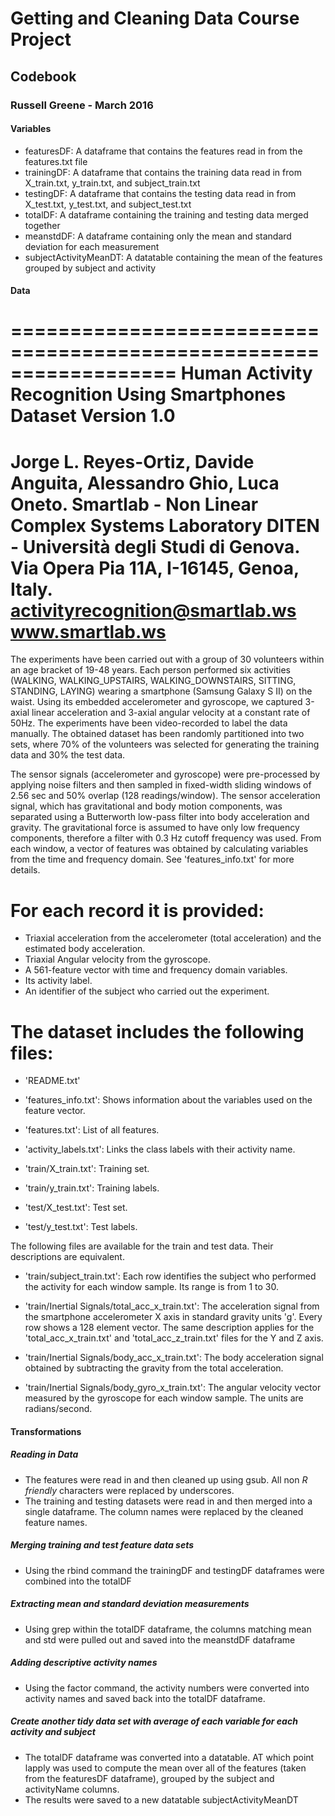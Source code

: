 # Getting and Cleaning Data Course Project
## Codebook
### Russell Greene - March 2016

#### Variables

* featuresDF: A dataframe that contains the features read in from the features.txt file
* trainingDF: A dataframe that contains the training data read in from X_train.txt, y_train.txt, and subject_train.txt
* testingDF: A dataframe that contains the testing data read in from X_test.txt, y_test.txt, and subject_test.txt
* totalDF: A dataframe containing the training and testing data merged together
* meanstdDF: A dataframe containing only the mean and standard deviation for each measurement
* subjectActivityMeanDT: A datatable containing the mean of the features grouped by subject and activity

#### Data

==================================================================
Human Activity Recognition Using Smartphones Dataset
Version 1.0
==================================================================
Jorge L. Reyes-Ortiz, Davide Anguita, Alessandro Ghio, Luca Oneto.
Smartlab - Non Linear Complex Systems Laboratory
DITEN - Università degli Studi di Genova.
Via Opera Pia 11A, I-16145, Genoa, Italy.
activityrecognition@smartlab.ws
www.smartlab.ws
==================================================================

The experiments have been carried out with a group of 30 volunteers within an age bracket of 19-48 years. Each person performed six activities (WALKING, WALKING_UPSTAIRS, WALKING_DOWNSTAIRS, SITTING, STANDING, LAYING) wearing a smartphone (Samsung Galaxy S II) on the waist. Using its embedded accelerometer and gyroscope, we captured 3-axial linear acceleration and 3-axial angular velocity at a constant rate of 50Hz. The experiments have been video-recorded to label the data manually. The obtained dataset has been randomly partitioned into two sets, where 70% of the volunteers was selected for generating the training data and 30% the test data. 

The sensor signals (accelerometer and gyroscope) were pre-processed by applying noise filters and then sampled in fixed-width sliding windows of 2.56 sec and 50% overlap (128 readings/window). The sensor acceleration signal, which has gravitational and body motion components, was separated using a Butterworth low-pass filter into body acceleration and gravity. The gravitational force is assumed to have only low frequency components, therefore a filter with 0.3 Hz cutoff frequency was used. From each window, a vector of features was obtained by calculating variables from the time and frequency domain. See 'features_info.txt' for more details. 

For each record it is provided:
======================================

- Triaxial acceleration from the accelerometer (total acceleration) and the estimated body acceleration.
- Triaxial Angular velocity from the gyroscope. 
- A 561-feature vector with time and frequency domain variables. 
- Its activity label. 
- An identifier of the subject who carried out the experiment.

The dataset includes the following files:
=========================================

- 'README.txt'

- 'features_info.txt': Shows information about the variables used on the feature vector.

- 'features.txt': List of all features.

- 'activity_labels.txt': Links the class labels with their activity name.

- 'train/X_train.txt': Training set.

- 'train/y_train.txt': Training labels.

- 'test/X_test.txt': Test set.

- 'test/y_test.txt': Test labels.

The following files are available for the train and test data. Their descriptions are equivalent. 

- 'train/subject_train.txt': Each row identifies the subject who performed the activity for each window sample. Its range is from 1 to 30. 

- 'train/Inertial Signals/total_acc_x_train.txt': The acceleration signal from the smartphone accelerometer X axis in standard gravity units 'g'. Every row shows a 128 element vector. The same description applies for the 'total_acc_x_train.txt' and 'total_acc_z_train.txt' files for the Y and Z axis. 

- 'train/Inertial Signals/body_acc_x_train.txt': The body acceleration signal obtained by subtracting the gravity from the total acceleration. 

- 'train/Inertial Signals/body_gyro_x_train.txt': The angular velocity vector measured by the gyroscope for each window sample. The units are radians/second. 



#### Transformations

##### Reading in Data
* The features were read in and then cleaned up using gsub.  All non *R friendly* characters were replaced by underscores.
* The training and testing datasets were read in and then merged into a single dataframe.  The column names were replaced by the cleaned feature names.

##### Merging training and test feature data sets
* Using the rbind command the trainingDF and testingDF dataframes were combined into the totalDF

##### Extracting mean and standard deviation measurements
* Using grep within the totalDF dataframe, the columns matching mean and std were pulled out and saved into the meanstdDF dataframe

##### Adding descriptive activity names
* Using the factor command, the activity numbers were converted into activity names and saved back into the totalDF dataframe.

##### Create another tidy data set with average of each variable for each activity and subject
* The totalDF dataframe was converted into a datatable.  AT which point lapply was used to compute the mean over all of the features (taken from the featuresDF dataframe), grouped by the subject and activityName columns.
* The results were saved to a new datatable subjectActivityMeanDT